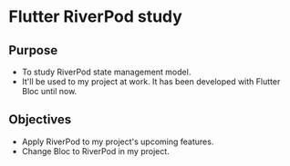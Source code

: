 # Flutter RiverPod study
## Purpose
- To study RiverPod state management model.
- It'll be used to my project at work. It has been developed with Flutter Bloc until now.
## Objectives
- Apply RiverPod to my project's upcoming features.
- Change Bloc to RiverPod in my project.